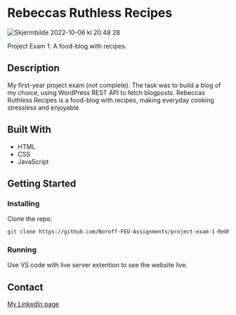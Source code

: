 # Rebeccas Ruthless Recipes

![Skjermbilde 2022-10-06 kl  20 48 28](https://user-images.githubusercontent.com/94296711/195417011-d4b470c2-503a-402d-b3a4-25ba686eb1c8.png)


Project Exam 1. A food-blog with recipes. 

## Description

My first-year project exam (not complete). The task was to build a blog of my choice, using WordPress REST API to fetch blogposts.
Rebeccas Ruthless Recipes is a food-blog with recipes, making everyday cooking stressless and enjoyable.

## Built With

- HTML 
- CSS 
- JavaScript

## Getting Started

### Installing

Clone the repo:

```bash
git clone https://github.com/Noroff-FEU-Assignments/project-exam-1-RebMat.git
```

### Running

Use VS code with live server extention to see the website live.

## Contact

[My LinkedIn page](https://www.linkedin.com/in/rebecca-mathisen/)

